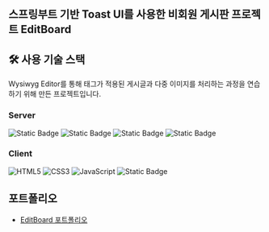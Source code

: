## 스프링부트 기반 Toast UI를 사용한 비회원 게시판 프로젝트 EditBoard

## 🛠 사용 기술 스택
Wysiwyg Editor를 통해 태그가 적용된 게시글과 다중 이미지를 처리하는 과정을 연습하기 위해 만든 프로젝트입니다.
<br>
### Server
![Static Badge](https://img.shields.io/badge/Java-17.0.9-blue)
![Static Badge](https://img.shields.io/badge/Mysql-8.0-blue)
![Static Badge](https://img.shields.io/badge/SpringBoot-3.4.3-green)
![Static Badge](https://img.shields.io/badge/SpringDataJPA-3.4.3-green)
<br>
### Client
![HTML5](https://img.shields.io/badge/html5-%23E34F26.svg?style=for-the-badge&logo=html5&logoColor=white)
![CSS3](https://img.shields.io/badge/css3-%231572B6.svg?style=for-the-badge&logo=css3&logoColor=white)
![JavaScript](https://img.shields.io/badge/javascript-%23323330.svg?style=for-the-badge&logo=javascript&logoColor=%23F7DF1E)
![Static Badge](https://img.shields.io/badge/ToastUI-9cf)

## 포트폴리오
- [EditBoard 포트폴리오](https://velog.io/@junhwan1124/EditBoard-%ED%8F%AC%ED%8A%B8%ED%8F%B4%EB%A6%AC%EC%98%A4)
